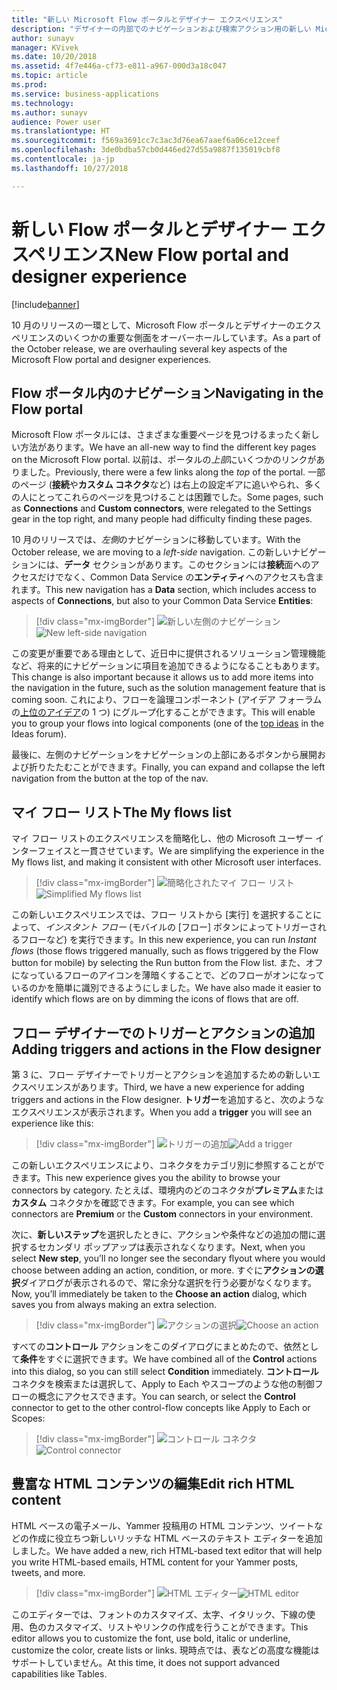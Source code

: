 ```yaml
---
title: "新しい Microsoft Flow ポータルとデザイナー エクスペリエンス"
description: "デザイナーの内部でのナビゲーションおよび検索アクション用の新しい Microsoft Flow エクスペリエンス。 これには、リッチ テキスト電子メール用の新しい HTML エディターによる編集機能の向上が含まれます。"
author: sunayv
manager: KVivek
ms.date: 10/20/2018
ms.assetid: 4f7e446a-cf73-e811-a967-000d3a18c047
ms.topic: article
ms.prod: 
ms.service: business-applications
ms.technology: 
ms.author: sunayv
audience: Power user
ms.translationtype: HT
ms.sourcegitcommit: f569a3691cc7c3ac3d76ea67aaef6a06ce12ceef
ms.openlocfilehash: 3de0bdba57cb0d446ed27d55a9887f135019cbf8
ms.contentlocale: ja-jp
ms.lasthandoff: 10/27/2018

---
```

# <a name="new-flow-portal-and-designer-experience"></a><span data-ttu-id="b0092-104">新しい Flow ポータルとデザイナー エクスペリエンス</span><span class="sxs-lookup"><span data-stu-id="b0092-104">New Flow portal and designer experience</span></span>


[!include[banner](../../includes/banner.md)]

<span data-ttu-id="b0092-105">10 月のリリースの一環として、Microsoft Flow ポータルとデザイナーのエクスペリエンスのいくつかの重要な側面をオーバーホールしています。</span><span class="sxs-lookup"><span data-stu-id="b0092-105">As a part of the October release, we are overhauling several key aspects of the Microsoft Flow portal and designer experiences.</span></span>

## <a name="navigating-in-the-flow-portal"></a><span data-ttu-id="b0092-106">Flow ポータル内のナビゲーション</span><span class="sxs-lookup"><span data-stu-id="b0092-106">Navigating in the Flow portal</span></span>

<span data-ttu-id="b0092-107">Microsoft Flow ポータルには、さまざまな重要ページを見つけるまったく新しい方法があります。</span><span class="sxs-lookup"><span data-stu-id="b0092-107">We have an all-new way to find the different key pages on the Microsoft Flow portal.</span></span> <span data-ttu-id="b0092-108">以前は、ポータルの*上部*にいくつかのリンクがありました。</span><span class="sxs-lookup"><span data-stu-id="b0092-108">Previously, there were a few links along the *top* of the portal.</span></span> <span data-ttu-id="b0092-109">一部のページ (**接続**や**カスタム コネクタ**など) は右上の設定ギアに追いやられ、多くの人にとってこれらのページを見つけることは困難でした。</span><span class="sxs-lookup"><span data-stu-id="b0092-109">Some pages, such as **Connections** and **Custom connectors**, were relegated to the Settings gear in the top right, and many people had difficulty finding these pages.</span></span>

<span data-ttu-id="b0092-110">10 月のリリースでは、*左側*のナビゲーションに移動しています。</span><span class="sxs-lookup"><span data-stu-id="b0092-110">With the October release, we are moving to a *left-side* navigation.</span></span> <span data-ttu-id="b0092-111">この新しいナビゲーションには、**データ** セクションがあります。このセクションには**接続**面へのアクセスだけでなく、Common Data Service の**エンティティ**へのアクセスも含まれます。</span><span class="sxs-lookup"><span data-stu-id="b0092-111">This new navigation has a **Data** section, which includes access to aspects of **Connections**, but also to your Common Data Service **Entities**:</span></span>

> [!div class="mx-imgBorder"]
> <span data-ttu-id="b0092-112">![新しい左側のナビゲーション](media/flow-ui-enhancements-1.png "新しい左側のナビゲーション")</span><span class="sxs-lookup"><span data-stu-id="b0092-112">![New left-side navigation](media/flow-ui-enhancements-1.png "New left-side navigation")</span></span>

<span data-ttu-id="b0092-113">この変更が重要である理由として、近日中に提供されるソリューション管理機能など、将来的にナビゲーションに項目を追加できるようになることもあります。</span><span class="sxs-lookup"><span data-stu-id="b0092-113">This change is also important because it allows us to add more items into the navigation in the future, such as the solution management feature that is coming soon.</span></span> <span data-ttu-id="b0092-114">これにより、フローを論理コンポーネント (アイデア フォーラムの[上位のアイデア]( https://powerusers.microsoft.com/t5/Flow-Ideas/Provide-a-method-of-organising-Flows/idi-p/87796)の 1 つ) にグループ化することができます。</span><span class="sxs-lookup"><span data-stu-id="b0092-114">This will enable you to group your flows into logical components (one of the [top ideas]( https://powerusers.microsoft.com/t5/Flow-Ideas/Provide-a-method-of-organising-Flows/idi-p/87796) in the Ideas forum).</span></span>

<span data-ttu-id="b0092-115">最後に、左側のナビゲーションをナビゲーションの上部にあるボタンから展開および折りたたむことができます。</span><span class="sxs-lookup"><span data-stu-id="b0092-115">Finally, you can expand and collapse the left navigation from the button at the top of the nav.</span></span>

## <a name="the-my-flows-list"></a><span data-ttu-id="b0092-116">マイ フロー リスト</span><span class="sxs-lookup"><span data-stu-id="b0092-116">The My flows list</span></span>

<span data-ttu-id="b0092-117">マイ フロー リストのエクスペリエンスを簡略化し、他の Microsoft ユーザー インターフェイスと一貫させています。</span><span class="sxs-lookup"><span data-stu-id="b0092-117">We are simplifying the experience in the My flows list, and making it consistent with other Microsoft user interfaces.</span></span> 

> [!div class="mx-imgBorder"]
> <span data-ttu-id="b0092-118">![簡略化されたマイ フロー リスト](media/flow-ui-enhancements-2.png "簡略化されたマイ フロー リスト")</span><span class="sxs-lookup"><span data-stu-id="b0092-118">![Simplified My flows list](media/flow-ui-enhancements-2.png "Simplified My flows list")</span></span>

<span data-ttu-id="b0092-119">この新しいエクスペリエンスでは、フロー リストから [実行] を選択することによって、*インスタント フロー* (モバイルの [フロー] ボタンによってトリガーされるフローなど) を実行できます。</span><span class="sxs-lookup"><span data-stu-id="b0092-119">In this new experience, you can run *Instant flows* (those flows triggered manually, such as flows triggered by the Flow button for mobile) by selecting the Run button from the Flow list.</span></span> <span data-ttu-id="b0092-120">また、オフになっているフローのアイコンを薄暗くすることで、どのフローがオンになっているのかを簡単に識別できるようにしました。</span><span class="sxs-lookup"><span data-stu-id="b0092-120">We have also made it easier to identify which flows are on by dimming the icons of flows that are off.</span></span> 

## <a name="adding-triggers-and-actions-in-the-flow-designer"></a><span data-ttu-id="b0092-121">フロー デザイナーでのトリガーとアクションの追加</span><span class="sxs-lookup"><span data-stu-id="b0092-121">Adding triggers and actions in the Flow designer</span></span>

<span data-ttu-id="b0092-122">第 3 に、フロー デザイナーでトリガーとアクションを追加するための新しいエクスペリエンスがあります。</span><span class="sxs-lookup"><span data-stu-id="b0092-122">Third, we have a new experience for adding triggers and actions in the Flow designer.</span></span> <span data-ttu-id="b0092-123">**トリガー**を追加すると、次のようなエクスペリエンスが表示されます。</span><span class="sxs-lookup"><span data-stu-id="b0092-123">When you add a **trigger** you will see an experience like this:</span></span>

> [!div class="mx-imgBorder"]
> <span data-ttu-id="b0092-124">![トリガーの追加](media/flow-ui-enhancements-3.png "トリガーの追加")</span><span class="sxs-lookup"><span data-stu-id="b0092-124">![Add a trigger](media/flow-ui-enhancements-3.png "Add a trigger")</span></span>

<span data-ttu-id="b0092-125">この新しいエクスペリエンスにより、コネクタをカテゴリ別に参照することができます。</span><span class="sxs-lookup"><span data-stu-id="b0092-125">This new experience gives you the ability to browse your connectors by category.</span></span> <span data-ttu-id="b0092-126">たとえば、環境内のどのコネクタが**プレミアム**または**カスタム** コネクタかを確認できます。</span><span class="sxs-lookup"><span data-stu-id="b0092-126">For example, you can see which connectors are **Premium** or the **Custom** connectors in your environment.</span></span>

<span data-ttu-id="b0092-127">次に、**新しいステップ**を選択したときに、アクションや条件などの追加の間に選択するセカンダリ ポップアップは表示されなくなります。</span><span class="sxs-lookup"><span data-stu-id="b0092-127">Next, when you select **New step**, you’ll no longer see the secondary flyout where you would choose between adding an action, condition, or more.</span></span> <span data-ttu-id="b0092-128">すぐに**アクションの選択**ダイアログが表示されるので、常に余分な選択を行う必要がなくなります。</span><span class="sxs-lookup"><span data-stu-id="b0092-128">Now, you’ll immediately be taken to the **Choose an action** dialog, which saves you from always making an extra selection.</span></span>

> [!div class="mx-imgBorder"]
> <span data-ttu-id="b0092-129">![アクションの選択](media/flow-ui-enhancements-4.png "アクションの選択")</span><span class="sxs-lookup"><span data-stu-id="b0092-129">![Choose an action](media/flow-ui-enhancements-4.png "Choose an action")</span></span>


<span data-ttu-id="b0092-130">すべての**コントロール** アクションをこのダイアログにまとめたので、依然として**条件**をすぐに選択できます。</span><span class="sxs-lookup"><span data-stu-id="b0092-130">We have combined all of the **Control** actions into this dialog, so you can still select **Condition** immediately.</span></span> <span data-ttu-id="b0092-131">**コントロール** コネクタを検索または選択して、Apply to Each やスコープのような他の制御フローの概念にアクセスできます。</span><span class="sxs-lookup"><span data-stu-id="b0092-131">You can search, or select the **Control** connector to get to the other control-flow concepts like Apply to Each or Scopes:</span></span>

> [!div class="mx-imgBorder"]
> <span data-ttu-id="b0092-132">![コントロール コネクタ](media/flow-ui-enhancements-5.png "コントロール コネクタ")</span><span class="sxs-lookup"><span data-stu-id="b0092-132">![Control connector](media/flow-ui-enhancements-5.png "Control connector")</span></span>


## <a name="edit-rich-html-content"></a><span data-ttu-id="b0092-133">豊富な HTML コンテンツの編集</span><span class="sxs-lookup"><span data-stu-id="b0092-133">Edit rich HTML content</span></span> 

<span data-ttu-id="b0092-134">HTML ベースの電子メール、Yammer 投稿用の HTML コンテンツ、ツイートなどの作成に役立ちつ新しいリッチな HTML ベースのテキスト エディターを追加しました。</span><span class="sxs-lookup"><span data-stu-id="b0092-134">We have added a new, rich HTML-based text editor that will help you write HTML-based emails, HTML content for your Yammer posts, tweets, and more.</span></span> 

> [!div class="mx-imgBorder"]
> <span data-ttu-id="b0092-135">![HTML エディター](media/flow-ui-enhancements-6.png "HTML エディター")</span><span class="sxs-lookup"><span data-stu-id="b0092-135">![HTML editor](media/flow-ui-enhancements-6.png "HTML editor")</span></span>

<span data-ttu-id="b0092-136">このエディターでは、フォントのカスタマイズ、太字、イタリック、下線の使用、色のカスタマイズ、リストやリンクの作成を行うことができます。</span><span class="sxs-lookup"><span data-stu-id="b0092-136">This editor allows you to customize the font, use bold, italic or underline, customize the color, create lists or links.</span></span> <span data-ttu-id="b0092-137">現時点では、表などの高度な機能はサポートしていません。</span><span class="sxs-lookup"><span data-stu-id="b0092-137">At this time, it does not support advanced capabilities like Tables.</span></span>

